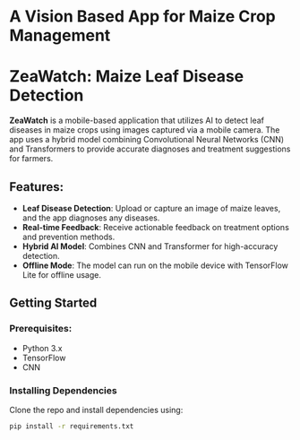 # A Vision Based App for Maize Crop Management
# ZeaWatch: Maize Leaf Disease Detection

**ZeaWatch** is a mobile-based application that utilizes AI to detect leaf diseases in maize crops using images captured via a mobile camera. The app uses a hybrid model combining Convolutional Neural Networks (CNN) and Transformers to provide accurate diagnoses and treatment suggestions for farmers.

## Features:
- **Leaf Disease Detection**: Upload or capture an image of maize leaves, and the app diagnoses any diseases.
- **Real-time Feedback**: Receive actionable feedback on treatment options and prevention methods.
- **Hybrid AI Model**: Combines CNN and Transformer for high-accuracy detection.
- **Offline Mode**: The model can run on the mobile device with TensorFlow Lite for offline usage.

## Getting Started

### Prerequisites:
- Python 3.x
- TensorFlow
- CNN

### Installing Dependencies
Clone the repo and install dependencies using:

```bash
pip install -r requirements.txt
